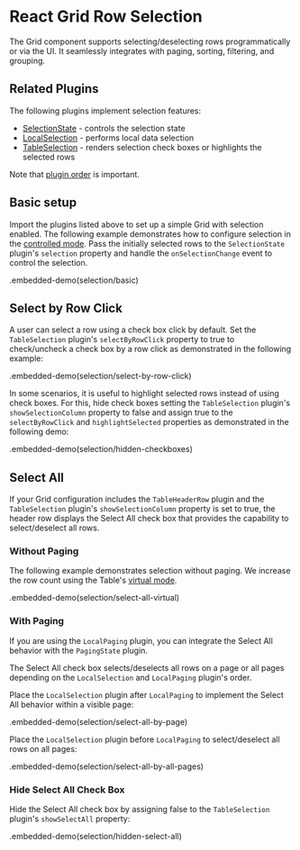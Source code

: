 # React Grid Row Selection

The Grid component supports selecting/deselecting rows programmatically or via the UI. It seamlessly integrates with paging, sorting, filtering, and grouping.

## Related Plugins

The following plugins implement selection features:

- [SelectionState](../reference/selection-state.md) - controls the selection state
- [LocalSelection](../reference/local-selection.md) - performs local data selection
- [TableSelection](../reference/table-selection.md) - renders selection check boxes or highlights the selected rows

Note that [plugin order](./plugin-overview.md#plugin-order) is important.

## Basic setup

Import the plugins listed above to set up a simple Grid with selection enabled. The following example demonstrates how to configure selection in the [controlled mode](controlled-and-uncontrolled-modes.md). Pass the initially selected rows to the `SelectionState` plugin's `selection` property and handle the `onSelectionChange` event to control the selection.

.embedded-demo(selection/basic)

## Select by Row Click

A user can select a row using a check box click by default. Set the `TableSelection` plugin's `selectByRowClick` property to true to check/uncheck a check box by a row click as demonstrated in the following example:

.embedded-demo(selection/select-by-row-click)

In some scenarios, it is useful to highlight selected rows instead of using check boxes. For this, hide check boxes setting the `TableSelection` plugin's `showSelectionColumn` property to false and assign true to the `selectByRowClick` and `highlightSelected` properties as demonstrated in the following demo:

.embedded-demo(selection/hidden-checkboxes)

## Select All

If your Grid configuration includes the `TableHeaderRow` plugin and the `TableSelection` plugin's `showSelectionColumn` property is set to true, the header row displays the Select All check box that provides the capability to select/deselect all rows.

### Without Paging

The following example demonstrates selection without paging. We increase the row count using the Table's [virtual mode](virtual-scrolling.md).

.embedded-demo(selection/select-all-virtual)

### With Paging

If you are using the `LocalPaging` plugin, you can integrate the Select All behavior with the `PagingState` plugin.

The Select All check box selects/deselects all rows on a page or all pages depending on the `LocalSelection` and `LocalPaging` plugin's order.

Place the `LocalSelection` plugin after `LocalPaging` to implement the Select All behavior within a visible page:

.embedded-demo(selection/select-all-by-page)

Place the `LocalSelection` plugin before `LocalPaging` to select/deselect all rows on all pages:

.embedded-demo(selection/select-all-by-all-pages)

### Hide Select All Check Box

Hide the Select All check box by assigning false to the `TableSelection` plugin's `showSelectAll` property:

.embedded-demo(selection/hidden-select-all)
